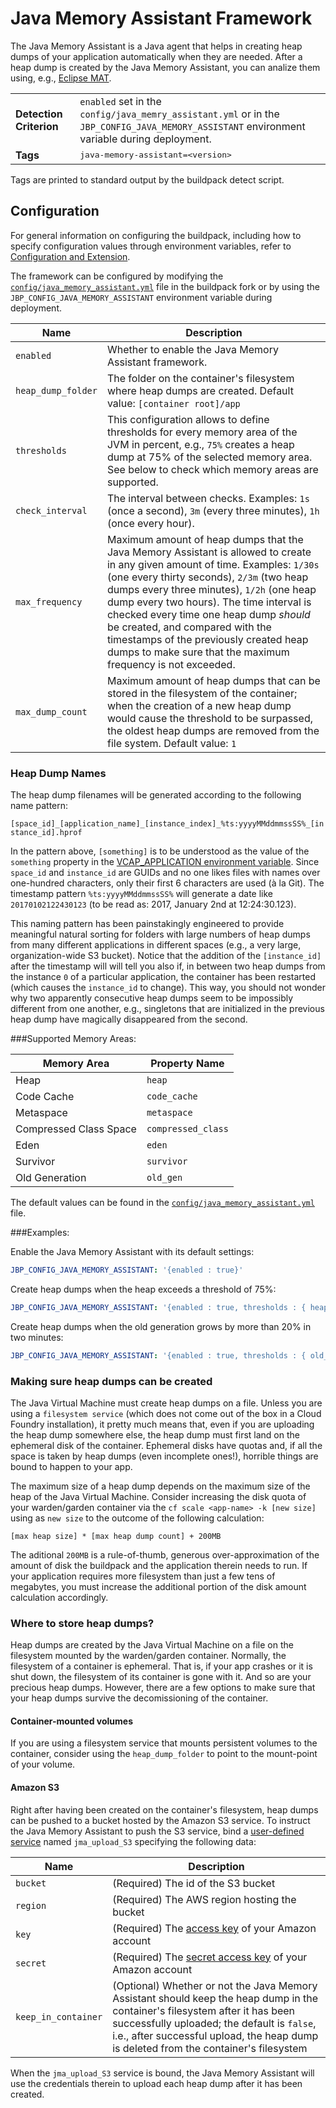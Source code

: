 # Java Memory Assistant Framework
The Java Memory Assistant is a Java agent that helps in creating heap dumps of your application automatically when they are needed.
After a heap dump is created by the Java Memory Assistant, you can analize them using, e.g., [Eclipse MAT](http://www.eclipse.org/mat/).

<table>
  <tr>
    <td><strong>Detection Criterion</strong></td><td><code>enabled</code> set in the <code>config/java_memry_assistant.yml</code> or in the <code>JBP_CONFIG_JAVA_MEMORY_ASSISTANT</code> environment variable during deployment.
</td>
  </tr>
  <tr>
    <td><strong>Tags</strong></td><td><tt>java-memory-assistant=&lt;version&gt;</tt></td>
  </tr>
</table>
Tags are printed to standard output by the buildpack detect script.

## Configuration
For general information on configuring the buildpack, including how to specify configuration values through environment variables, refer to [Configuration and Extension][].

The framework can be configured by modifying the [``config/java_memory_assistant.yml``] file in the buildpack fork or by using the ``JBP_CONFIG_JAVA_MEMORY_ASSISTANT`` environment variable during deployment.

| Name | Description
| ---- | -----------
| `enabled` | Whether to enable the Java Memory Assistant framework.
| `heap_dump_folder` | The folder on the container's filesystem where heap dumps are created. Default value: `[container root]/app`
| `thresholds` | This configuration allows to define thresholds for every memory area of the JVM in percent, e.g., `75%` creates a heap dump at 75% of the selected memory area. See below to check which memory areas are supported.
| `check_interval` | The interval between checks. Examples: `1s` (once a second), `3m` (every three minutes), `1h` (once every hour).
| `max_frequency`| Maximum amount of heap dumps that the Java Memory Assistant is allowed to create in any given amount of time. Examples: `1/30s` (one every thirty seconds), `2/3m` (two heap dumps every three minutes), `1/2h` (one heap dump every two hours). The time interval is checked every time one heap dump *should* be created, and compared with the timestamps of the previously created heap dumps to make sure that the maximum frequency is not exceeded. |
| `max_dump_count` | Maximum amount of heap dumps that can be stored in the filesystem of the container; when the creation of a new heap dump would cause the threshold to be surpassed, the oldest heap dumps are removed from the file system. Default value: `1` |

### Heap Dump Names
The heap dump filenames will be generated according to the following name pattern:

`[space_id]_[application_name]_[instance_index]_%ts:yyyyMMddmmssSS%_[instance_id].hprof`

In the pattern above, `[something]` is to be understood as the value of the `something` property in the [VCAP_APPLICATION environment variable](https://docs.run.pivotal.io/devguide/deploy-apps/environment-variable.html#VCAP-APPLICATION).
Since `space_id` and `instance_id` are GUIDs and no one likes files with names over one-hundred characters, only their first 6 characters are used (à la Git). 
The timestamp pattern `%ts:yyyyMMddmmssSS%` will generate a date like `20170102122430123` (to be read as: 2017, January 2nd at 12:24:30.123).

This naming pattern has been painstakingly engineered to provide meaningful natural sorting for folders with large numbers of heap dumps from many different applications in different spaces (e.g., a very large, organization-wide S3 bucket).
Notice that the addition of the `[instance_id]` after the timestamp will will tell you also if, in between two heap dumps from the instance `0` of a particular application, the container has been restarted (which causes the `instance_id` to change).
This way, you should not wonder why two apparently consecutive heap dumps seem to be impossibly different from one another, e.g., singletons that are initialized in the previous heap dump have magically disappeared from the second. 

###Supported Memory Areas:

| Memory Area            | Property Name    |
|------------------------|------------------|
| Heap                   | `heap`             |
| Code Cache             | `code_cache`       |
| Metaspace              | `metaspace`        |
| Compressed Class Space | `compressed_class` |
| Eden                   | `eden`             |
| Survivor               | `survivor`         |
| Old Generation         | `old_gen`          |

The default values can be found in the [``config/java_memory_assistant.yml``] file.

###Examples:

Enable the Java Memory Assistant with its default settings:

```yaml
JBP_CONFIG_JAVA_MEMORY_ASSISTANT: '{enabled : true}'
```

Create heap dumps when the heap exceeds a threshold of 75%:

```yaml
JBP_CONFIG_JAVA_MEMORY_ASSISTANT: '{enabled : true, thresholds : { heap : 75% } }'
```

Create heap dumps when the old generation grows by more than 20% in two minutes:

```yaml
JBP_CONFIG_JAVA_MEMORY_ASSISTANT: '{enabled : true, thresholds : { old_gen : +20%/2m } }'
```

### Making sure heap dumps can be created

The Java Virtual Machine must create heap dumps on a file.
Unless you are using a `filesystem service` (which does not come out of the box in a Cloud Foundry installation), it pretty much means that, even if you are uploading the heap dump somewhere else, the heap dump must first land on the ephemeral disk of the container.
Ephemeral disks have quotas and, if all the space is taken by heap dumps (even incomplete ones!), horrible things are bound to happen to your app.

The maximum size of a heap dump depends on the maximum size of the heap of the Java Virtual Machine.
Consider increasing the disk quota of your warden/garden container via the `cf scale <app-name> -k [new size]` using as `new size` to the outcome of the following calculation:

`[max heap size] * [max heap dump count] + 200MB`

The aditional `200MB` is a rule-of-thumb, generous over-approximation of the amount of disk the buildpack and the application therein needs to run.
If your application requires more filesystem than just a few tens of megabytes, you must increase the additional portion of the disk amount calculation accordingly.

### Where to store heap dumps?

Heap dumps are created by the Java Virtual Machine on a file on the filesystem mounted by the warden/garden container.
Normally, the filesystem of a container is ephemeral.
That is, if your app crashes or it is shut down, the filesystem of its container is gone with it.
And so are your precious heap dumps.
However, there are a few options to make sure that your heap dumps survive the decomissioning of the container.

#### Container-mounted volumes

If you are using a filesystem service that mounts persistent volumes to the container, consider using the `heap_dump_folder` to point to the mount-point of your volume.

#### Amazon S3

Right after having been created on the container's filesystem, heap dumps can be pushed to a bucket hosted by the Amazon S3 service.
To instruct the Java Memory Assistant to push the S3 service, bind a [user-defined service](https://docs.cloudfoundry.org/devguide/services/application-binding.html) named `jma_upload_S3` specifying the following data:

| Name | Description
| ---- | -----------
| `bucket` | (Required) The id of the S3 bucket
| `region` | (Required) The AWS region hosting the bucket
| `key` | (Required) The [access key](http://docs.aws.amazon.com/general/latest/gr/aws-sec-cred-types.html) of your Amazon account
| `secret` | (Required) The [secret access key](http://docs.aws.amazon.com/general/latest/gr/aws-sec-cred-types.html) of your Amazon account
| `keep_in_container` | (Optional) Whether or not the Java Memory Assistant should keep the heap dump in the container's filesystem after it has been successfully uploaded; the default is `false`, i.e., after successful upload, the heap dump is deleted from the container's filesystem

When the `jma_upload_S3` service is bound, the Java Memory Assistant will use the credentials therein to upload each heap dump after it has been created.

[Configuration and Extension]: ../README.md#configuration-and-extension
[``config/java_memory_assistant.yml``]: ../config/java_memory_assistant.yml
